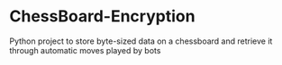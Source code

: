 # ChessBoard-Encryption
Python project to store byte-sized data on a chessboard and retrieve it through automatic moves played by bots 
